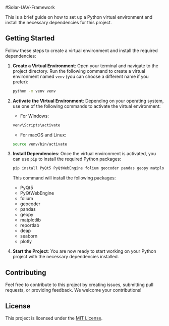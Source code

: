 #Solar-UAV-Framework

This is a brief guide on how to set up a Python virtual environment and install the necessary dependencies for this project.

## Getting Started

Follow these steps to create a virtual environment and install the required dependencies:

1. **Create a Virtual Environment**: Open your terminal and navigate to the project directory. Run the following command to create a virtual environment named `venv` (you can choose a different name if you prefer):

    ```bash
    python -m venv venv
    ```

2. **Activate the Virtual Environment**: Depending on your operating system, use one of the following commands to activate the virtual environment:

    - For Windows:

    ```bash
    venv\Scripts\activate
    ```

    - For macOS and Linux:

    ```bash
    source venv/bin/activate
    ```

3. **Install Dependencies**: Once the virtual environment is activated, you can use `pip` to install the required Python packages:

    ```bash
    pip install PyQt5 PyQtWebEngine folium geocoder pandas geopy matplotlib reportlab deap seaborn plotly
    ```

    This command will install the following packages:

    - PyQt5
    - PyQtWebEngine
    - folium
    - geocoder
    - pandas
    - geopy
    - matplotlib
    - reportlab
    - deap
    - seaborn
    - plotly

4. **Start the Project**: You are now ready to start working on your Python project with the necessary dependencies installed.

## Contributing

Feel free to contribute to this project by creating issues, submitting pull requests, or providing feedback. We welcome your contributions!

## License

This project is licensed under the [MIT License](LICENSE).
